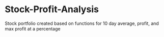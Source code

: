 # Stock-Profit-Analysis
Stock portfolio created based on functions for 10 day average, profit, and max profit at a percentage
